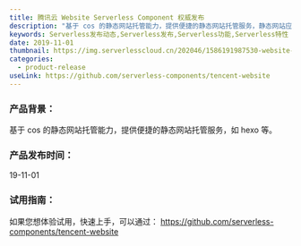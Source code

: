 ```yaml
---
title: 腾讯云 Website Serverless Component 权威发布
description: "基于 cos 的静态网站托管能力，提供便捷的静态网站托管服务，静态网站应用调用了基础的腾讯云 COS 组件，可以快速部署静态网站页面到对象存储 COS 中，并生成域名供访问。"
keywords: Serverless发布动态,Serverless发布,Serverless功能,Serverless特性
date: 2019-11-01
thumbnail: https://img.serverlesscloud.cn/202046/1586191987530-website-list.png
categories:
  - product-release
useLink: https://github.com/serverless-components/tencent-website
---
```


### **产品背景**：
基于 cos 的静态网站托管能力，提供便捷的静态网站托管服务，如 hexo 等。 

### **产品发布时间**：
19-11-01


### **试用指南**：
如果您想体验试用，快速上手，可以通过：
https://github.com/serverless-components/tencent-website






